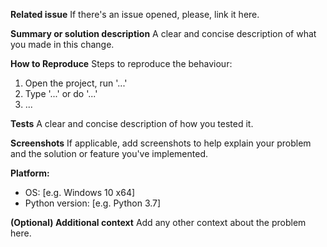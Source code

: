 **Related issue**
If there's an issue opened, please, link it here.

**Summary or solution description**
A clear and concise description of what you made in this change.

**How to Reproduce**
Steps to reproduce the behaviour:
1. Open the project, run '...'
2. Type '...' or do '...'
3. ...

**Tests**
A clear and concise description of how you tested it.

**Screenshots**
If applicable, add screenshots to help explain your problem and the solution or feature you've implemented.

**Platform:**
 - OS: [e.g. Windows 10 x64]
 - Python version: [e.g. Python 3.7]

**(Optional) Additional context**
Add any other context about the problem here. 
